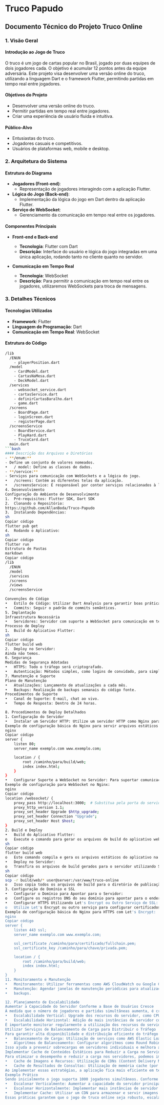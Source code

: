 # Truco Papudo

## Documento Técnico do Projeto Truco Online

### 1. Visão Geral

#### Introdução ao Jogo de Truco
O truco é um jogo de cartas popular no Brasil, jogado por duas equipes de dois jogadores cada. O objetivo é acumular 12 pontos antes da equipe adversária. Este projeto visa desenvolver uma versão online do truco, utilizando a linguagem Dart e o framework Flutter, permitindo partidas em tempo real entre jogadores.

#### Objetivos do Projeto
- Desenvolver uma versão online do truco.
- Permitir partidas em tempo real entre jogadores.
- Criar uma experiência de usuário fluida e intuitiva.

#### Público-Alvo
- Entusiastas do truco.
- Jogadores casuais e competitivos.
- Usuários de plataformas web, mobile e desktop.

### 2. Arquitetura do Sistema

#### Estrutura do Diagrama
- **Jogadores (Front-end)**:
  - Representação de jogadores interagindo com a aplicação Flutter.
- **Lógica do Jogo (Back-end)**:
  - Implementação da lógica do jogo em Dart dentro da aplicação Flutter.
- **Serviço de WebSocket**:
  - Gerenciamento da comunicação em tempo real entre os jogadores.


#### Componentes Principais

- **Front-end e Back-end**
  - **Tecnologia**: Flutter com Dart
  - **Descrição**: Interface do usuário e lógica do jogo integradas em uma única aplicação, rodando tanto no cliente quanto no servidor.

- **Comunicação em Tempo Real**
  - **Tecnologia**: WebSocket
  - **Descrição**: Para permitir a comunicação em tempo real entre os jogadores, utilizaremos WebSockets para troca de mensagens.

### 3. Detalhes Técnicos

#### Tecnologias Utilizadas
- **Framework**: Flutter
- **Linguagem de Programação**: Dart
- **Comunicação em Tempo Real**: WebSocket

#### Estrutura do Código

```bash
/lib
  /ENUN
    - playerPosition.dart
  /model
    - CardModel.dart
    - CartasNaMesa.dart
    - DeckModel.dart
  /services
    - websocket_service.dart
    - cartasService.dart
    - definirCartasBaralho.dart
    - game.dart
  /screens
    - BoardPage.dart
    - loginScreen.dart
    - registerPage.dart
  /screensService
    - BoardService.dart
    - PlayHard.dart
    - TrucoCard.dart
  main.dart
```bash
#### Descrição dos Arquivos e Diretórios
- **/enum:**
- Define um conjunto de valores nomeados.
•	/ model: Define as classes de dados.
- **/service:**
- Serviços para comunicação com WebSockets e a lógica do jogo.
•	/screens: Contém as diferentes telas da aplicação.
•	/screensService: É responsável por conter serviços relacionados à lógica de funcionamento da tela (screens) da aplicação.
4. Desenvolvimento
Configuração do Ambiente de Desenvolvimento
1.	Pré-requisitos: Flutter SDK, Dart SDK
2.	Clonando o Repositório:
https://github.com/AllanBoda/Truco-Papudo
3.	Instalando Dependências:
sh
Copiar código
flutter pub get
4.	Rodando o Aplicativo:
sh
Copiar código
flutter run
Estrutura de Pastas
markdown
Copiar código
/lib
  /ENUN
  /model
  /services
  /screens
  /views
  /screensService
  
Convenções de Código
•	Estilo de Código: Utilizar Dart Analysis para garantir boas práticas.
•	Commits: Seguir o padrão de commits semânticos.
5. Implantação
Infraestrutura Necessária
•	Servidores: Servidor com suporte a WebSocket para comunicação em tempo real.
Processo de Deploy
1.	Build do Aplicativo Flutter:
sh
Copiar código
flutter build web
2.	Deploy no Servidor:
Ainda não temos.
6. Segurança
Medidas de Segurança Adotadas
•	HTTPS: Todo o tráfego será criptografado.
•	Autenticação: Métodos simples, como logins de convidado, para simplificar a experiência do usuário.
7. Manutenção e Suporte
Plano de Manutenção
•	Atualizações: Lançamento de atualizações a cada mês.
•	Backups: Realização de backups semanais do código fonte.
Procedimentos de Suporte
•	Canal de Suporte: E-mail, chat ao vivo.
•	Tempo de Resposta: Dentro de 24 horas.

8. Procedimentos de Deploy Detalhados
1. Configuração do Servidor
•	Instalar um Servidor HTTP: Utilize um servidor HTTP como Nginx para servir os arquivos estáticos do aplicativo web.
Exemplo de configuração básica do Nginx para servir arquivos estáticos:
nginx
Copiar código
server {
    listen 80;
    server_name exemplo.com www.exemplo.com;

    location / {
        root /caminho/para/build/web;
        index index.html;
    }
}
•	Configurar Suporte a WebSocket no Servidor: Para suportar comunicação em tempo real entre os clientes e o servidor, configure o Nginx para proxy pass ao servidor WebSocket.
Exemplo de configuração para WebSocket no Nginx:
nginx
Copiar código
location /websocket/ {
    proxy_pass http://localhost:3000;  # Substitua pela porta do servidor WebSocket
    proxy_http_version 1.1;
    proxy_set_header Upgrade $http_upgrade;
    proxy_set_header Connection "Upgrade";
    proxy_set_header Host $host;
}
2. Build e Deploy
•	Build do Aplicativo Flutter:
o	Execute o comando para gerar os arquivos de build do aplicativo web:
sh
Copiar código
flutter build web
o	Este comando compila e gera os arquivos estáticos do aplicativo na pasta build/web.
•	Deploy no Servidor:
o	Transfira os arquivos de build gerados para o servidor utilizando SCP ou outro método de transferência seguro:
sh
Copiar código
scp -r build/web/* user@server:/var/www/truco-online
o	Isso copia todos os arquivos de build para o diretório de publicação no servidor.
3. Configuração de Domínio e SSL
•	Configurar o Domínio para Apontar para o Servidor:
o	Configure os registros DNS do seu domínio para apontar para o endereço IP do servidor onde o aplicativo está hospedado.
•	Configurar HTTPS Utilizando Let's Encrypt ou Outro Serviço de SSL:
o	Utilize Let's Encrypt ou outro serviço para configurar certificados SSL gratuitos e garantir que o tráfego entre os usuários e o servidor seja criptografado.
Exemplo de configuração básica do Nginx para HTTPS com Let's Encrypt:
nginx
Copiar código
server {
    listen 443 ssl;
    server_name exemplo.com www.exemplo.com;

    ssl_certificate /caminho/para/certificado/fullchain.pem;
    ssl_certificate_key /caminho/para/chave/privada.pem;

    location / {
        root /caminho/para/build/web;
        index index.html;
    }
}
11. Monitoramento e Manutenção
•	Monitoramento: Utilizar ferramentas como AWS CloudWatch ou Google Cloud Monitoring para monitorar a aplicação.
•	Manutenção: Agendar janelas de manutenção periódicas para atualizações e 
•	backups.

12. Planejamento de Escalabilidade
Aumentar a Capacidade do Servidor Conforme a Base de Usuários Cresce
À medida que o número de jogadores e partidas simultâneas aumenta, é crucial dimensionar a capacidade do servidor para lidar com a carga adicional. Isso pode ser alcançado através de:
•	Escalabilidade Vertical: Upgrade dos recursos do servidor, como CPU e RAM, para suportar mais usuários e processamento de dados.
•	Escalabilidade Horizontal: Adição de mais instâncias de servidor conforme necessário, distribuindo a carga entre várias máquinas.
É importante monitorar regularmente a utilização dos recursos do servidor e planejar antecipadamente para escalonar vertical ou horizontalmente conforme necessário.
Utilizar Serviços de Balanceamento de Carga para Distribuir o Tráfego
Para garantir alta disponibilidade e distribuição eficiente do tráfego entre os servidores, podemos implementar:
•	Balanceamento de Carga: Utilização de serviços como AWS Elastic Load Balancing ou NGINX para distribuir o tráfego entre múltiplas instâncias do servidor.
•	Algoritmos de Balanceamento: Configurar algoritmos como Round Robin ou Least Connections para distribuir as requisições de forma equitativa.
Isso ajuda a prevenir sobrecargas em servidores individuais e melhora a capacidade de resposta da aplicação durante picos de tráfego.
Implementar Cache de Conteúdos Estáticos para Reduzir a Carga no Servidor
Para otimizar o desempenho e reduzir a carga nos servidores, podemos implementar estratégias de caching para conteúdos estáticos, como:
•	Cache de Imagens e Recursos: Utilização de CDNs (Content Delivery Networks) para armazenar e servir imagens, arquivos de áudio e outros recursos estáticos próximos aos usuários, reduzindo a latência.
•	Cache de Resultados de Consultas: Utilização de memória cache (por exemplo, Redis) para armazenar resultados de consultas frequentes ao banco de dados, melhorando a velocidade de acesso e reduzindo a carga no banco de dados.
Ao implementar essas estratégias, a aplicação fica mais eficiente em termos de desempenho e escalabilidade, proporcionando uma experiência de usuário mais rápida e estável, mesmo com um aumento significativo na base de usuários.
Exemplo Prático
Sendo inicialmente o jogo suporta 1000 jogadores simultâneos. Conforme a base de usuários cresce e a demanda aumenta, podemos:
•	Escalonar Verticalmente: Aumentar a capacidade do servidor principal dobrando a capacidade de processamento e memória.
•	Escalonar Horizontalmente: Implementar mais instâncias de servidor e configurar um balanceador de carga para distribuir uniformemente o tráfego entre essas instâncias.
•	Implementar Cache: Utilizar um CDN para armazenar e servir imagens de cartas do jogo, reduzindo a carga no servidor principal e melhorando o tempo de resposta para os jogadores.
Essas práticas garantem que o jogo de truco online seja robusto, escalável e capaz de lidar com um crescimento orgânico na base de usuários, mantendo uma experiência de jogo fluida e estável.


